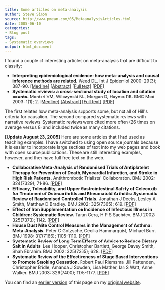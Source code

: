 ```yaml
---
title: Some articles on meta-analysis
author: Steve Simon
source: http://www.pmean.com/05/MetaanalysisArticles.html
date: 2005-06-10
categories:
- Blog post
tags:
- Systematic overviews
output: html_document
---
```

I found a couple of interesting articles on meta-analysis that are
difficult to classify:

-   **Interpreting epidemiological evidence: how meta-analysis and
    causal inference methods are related.** Weed DL. Int J Epidemiol
    2000: 29(3); 387-90.
    [\[Medline\]](http://www.ncbi.nlm.nih.gov/entrez/query.fcgi?cmd=Retrieve&db=PubMed&list_uids=10869307&dopt=Abstract)
    [\[Abstract\]](http://ije.oxfordjournals.org/cgi/content/abstract/29/3/387)
    [\[Full
    text\]](http://ije.oxfordjournals.org/cgi/content/full/29/3/387)
    [\[PDF\]](http://ije.oxfordjournals.org/cgi/reprint/29/3/387.pdf)
-   **Systematic reviews: a cross-sectional study of location and
    citation counts.** Montori VM, Wilczynski NL, Morgan D, Haynes RB.
    BMC Med 2003: 1(1); 2.
    [\[Medline\]](http://www.ncbi.nlm.nih.gov/entrez/query.fcgi?cmd=Retrieve&db=PubMed&list_uids=14633274&dopt=Abstract)
    [\[Abstract\]](http://www.biomedcentral.com/1741-7015/1/2/abstract)
    [\[Full text\]](http://www.biomedcentral.com/1741-7015/1/2)
    [\[PDF\]](http://www.biomedcentral.com/content/pdf/1741-7015-1-2.pdf)

The first relates how meta-analysis supports some, but not all of
Hill\'s criteria for causation. The second compared systematic reviews
with narrative reviews. Systematic reviews were cited more often (26
times on average versus 8) and included twice as many citations.

**\[Update August 23, 2005\]** Here are some articles that I had used as
teaching examples. I have switched to using open source journals because
it is easier to incorporate large sections of text into my web pages and
book with open source publications. These are still interesting
examples, however, and they have full free text on the web.

-   **Collaborative Meta-Analysis of Randomised Trials of Antiplatelet
    Therapy for Prevention of Death, Myocardial Infarction, and Stroke
    in High Risk Patients.** Antithrombotic Trialists\' Collaboration.
    BMJ 2002: 324(7329); 71-86.
    [\[PDF\]](http://bmj.com/cgi/reprint/324/7329/71.pdf)
-   **Efficacy, Tolerability, and Upper Gastrointestinal Safety of
    Celecoxib for Treatment of Osteoarthritis and Rheumatoid Arthritis:
    Systematic Review of Randomised Controlled Trials.** Jonathan J
    Deeks, Lesley A Smith, Matthew D Bradley. BMJ 2002: 325(7365);
    619. [\[PDF\]](http://bmj.com/cgi/reprint/325/7365/619.pdf)
-   **Effect of Iron Supplementation on Incidence of Infectious Illness
    in Children: Systematic Review.** Tarun Gera, H P S Sachdev. BMJ
    2002: 325(7373); 1142.
    [\[PDF\]](http://bmj.com/cgi/reprint/325/7373/1142.pdf)
-   **House Dust Mite Control Measures in the Management of Asthma:
    Meta-Analysis.** Peter C Gotzsche, Cecilia Hammarquist, Michael
    Burr. BMJ 1998: 317(7166); 1105-1110.
    [\[PDF\]](http://bmj.com/cgi/reprint/317/7166/1105.pdf)
-   **Systematic Review of Long Term Effects of Advice to Reduce Dietary
    Salt in Adults.** Lee Hooper, Christopher Bartlett, George Davey
    Smith, Shah Ebrahim. BMJ 2002: 325(7365); 628.
    [\[PDF\]](http://bmj.com/cgi/reprint/325/7365/628)
-   **Systematic Review of the Effectiveness of Stage Based
    Interventions to Promote Smoking Cessation.** Robert Paul Riemsma,
    Jill Pattenden, Christopher Bridle, Amanda J Sowden, Lisa Mather,
    Ian S Watt, Anne Walker. BMJ 2003: 326(7400); 1175-1177.
    [\[PDF\]](http://bmj.com/cgi/reprint/326/7400/1175)

You can find an [earlier version](http://www.pmean.com/05/MetaanalysisArticles.html) of this page on my [original website](http://www.pmean.com/original_site.html).
